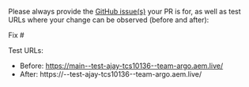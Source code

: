 Please always provide the [GitHub issue(s)](../issues) your PR is for, as well as test URLs where your change can be observed (before and after):

Fix #<gh-issue-id>

Test URLs:
- Before: https://main--test-ajay-tcs10136--team-argo.aem.live/
- After: https://<branch>--test-ajay-tcs10136--team-argo.aem.live/
